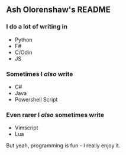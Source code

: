 ## Ash Olorenshaw's README

### I do a lot of writing in
- Python
- F#
- C/Odin
- JS

### Sometimes I _also_ write
- C#
- Java
- Powershell Script

### Even rarer I _also_ sometimes write
- Vimscript
- Lua

But yeah, programming is fun - I really enjoy it.
